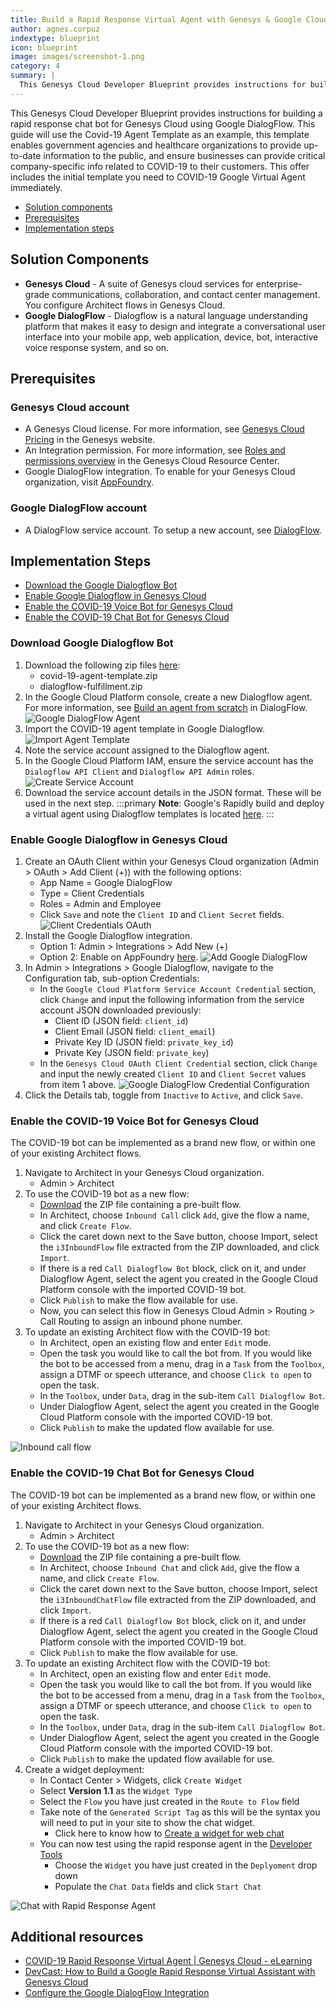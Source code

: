 ```yaml
---
title: Build a Rapid Response Virtual Agent with Genesys & Google Cloud
author: agnes.corpuz
indextype: blueprint
icon: blueprint
image: images/screenshot-1.png
category: 4
summary: |
  This Genesys Cloud Developer Blueprint provides instructions for building a rapid response voice and chat bot for Genesys Cloud using Google DialogFlow. This guide will use the Covid-19 Agent Template as an example, this template enables government agencies and healthcare organizations to provide up-to-date information to the public, and ensure businesses can provide critical company-specific info related to COVID-19 to their customers. This offer includes the initial template you need to COVID-19 Google Virtual Agent immediately.
---
```


This Genesys Cloud Developer Blueprint provides instructions for building a rapid response chat bot for Genesys Cloud using Google DialogFlow. This guide will use the Covid-19 Agent Template as an example, this template enables government agencies and healthcare organizations to provide up-to-date information to the public, and ensure businesses can provide critical company-specific info related to COVID-19 to their customers. This offer includes the initial template you need to COVID-19 Google Virtual Agent immediately.

* [Solution components](#solution-components "Goes to the Solution components section")
* [Prerequisites](#prerequisites "Goes to the Prerequisites section")
* [Implementation steps](#implementation-steps "Goes to the Implementation steps section")

## Solution Components

* **Genesys Cloud** - A suite of Genesys cloud services for enterprise-grade communications, collaboration, and contact center management. You configure Architect flows in Genesys Cloud.
* **Google DialogFlow** - Dialogflow is a natural language understanding platform that makes it easy to design and integrate a conversational user interface into your mobile app, web application, device, bot, interactive voice response system, and so on.

## Prerequisites
### Genesys Cloud account

* A Genesys Cloud license. For more information, see [Genesys Cloud Pricing](https://www.genesys.com/pricing "Opens the Genesys Cloud pricing page") in the Genesys website.
* An Integration permission. For more information, see [Roles and permissions overview](https://help.mypurecloud.com/?p=24360 "Opens the Roles and permissions overview article") in the Genesys Cloud Resource Center.
* Google DialogFlow integration. To enable for your Genesys Cloud organization, visit [AppFoundry](https://appfoundry.genesys.com/filter/purecloud/listing/43a28e86-6158-4f86-b705-0b7471e24cfe).

### Google DialogFlow account
* A DialogFlow service account. To setup a new account, see [DialogFlow](https://dialogflow.com/ "Opens the Google DialogFlow page").

## Implementation Steps

* [Download the Google Dialogflow Bot](#download-google-dialogflow-bot "Goes to the Download the Google Dialogflow Bot section")
* [Enable Google Dialogflow in Genesys Cloud](#enable-google-dialogflow-in-genesys-cloud "Goes to the Enable Google Dialogflow in Genesys Cloud section")
* [Enable the COVID-19 Voice Bot for Genesys Cloud](#enable-the-covid-19-voice-bot-for-genesys-cloud "Goes to the Enable the COVID-19 Voice Bot for Genesys Cloud section")
* [Enable the COVID-19 Chat Bot for Genesys Cloud](#enable-the-covid-19-chat-bot-for-genesys-cloud "Goes to the Enable the COVID-19 Chat Bot for Genesys Cloud section")

### Download Google Dialogflow Bot
1. Download the following zip files [here](https://github.com/GenesysCloudBlueprints/dialogflow-rapid-response-virtual-agent-blueprint/tree/main/blueprint/attachments):
   - covid-19-agent-template.zip
   - dialogflow-fulfillment.zip
2. In the Google Cloud Platform console, create a new Dialogflow agent. For more information, see [Build an agent from scratch](https://cloud.google.com/dialogflow/es/docs/tutorials/build-an-agent) in DialogFlow.
   ![Google DialogFlow Agent](images/create-a-dialogflow-agent.jpg "Google DialogFlow Agent")
3. Import the COVID-19 agent template in Google Dialogflow.
   ![Import Agent Template](images/import-agent-template.jpg "Import Agent Template")
4. Note the service account assigned to the Dialogflow agent.
5. In the Google Cloud Platform IAM, ensure the service account has the `Dialogflow API Client` and `Dialogflow API Admin` roles.
   ![Create Service Account](images/create-service-account.jpg "Create Service Account")
6. Download the service account details in the JSON format. These will be used in the next step.
:::primary
**Note**: Google's Rapidly build and deploy a virtual agent using Dialogflow templates is located [here](https://cloud.google.com/dialogflow/docs/tutorials/covid19-rapid-response).
:::

### Enable Google Dialogflow in Genesys Cloud
1. Create an OAuth Client within your Genesys Cloud organization (Admin > OAuth > Add Client (+)) with the following options:
   - App Name = Google DialogFlow
   - Type = Client Credentials
   - Roles = Admin and Employee
   - Click `Save` and note the `Client ID` and `Client Secret` fields.
   ![Client Credentials OAuth](images/create-client-credential-oauth.jpg "Client Credentials OAuth")
2. Install the Google Dialogflow integration.
   - Option 1: Admin > Integrations > Add New (+)
   - Option 2: Enable on AppFoundry [here](https://appfoundry.genesys.com/filter/genesyscloud/listing/43a28e86-6158-4f86-b705-0b7471e24cfe).
   ![Add Google DialogFlow](images/add-dialogflow-interaction.jpg "Add Google DialogFlow")
3. In Admin > Integrations > Google Dialogflow, navigate to the Configuration tab, sub-option Credentials:
   - In the `Google Cloud Platform Service Account Credential` section, click `Change` and input the following information from the service account JSON downloaded previously:
     - Client ID (JSON field: `client_id`)
     - Client Email (JSON field: `client_email`)
     - Private Key ID (JSON field: `private_key_id`)
     - Private Key (JSON field: `private_key`)
   - In the `Genesys Cloud OAuth Client Credential` section, click `Change` and input the newly created `Client ID` and `Client Secret` values from item 1 above.
   ![Google DialogFlow Credential Configuration](images/dialogflow-interaction-credentials-configuration.jpg "Google DialogFlow Credential Configuration")
4. Click the Details tab, toggle from `Inactive` to `Active`, and click `Save`.

### Enable the COVID-19 Voice Bot for Genesys Cloud
The COVID-19 bot can be implemented as a brand new flow, or within one of your existing Architect flows.

1. Navigate to Architect in your Genesys Cloud organization.
   - Admin > Architect
2. To use the COVID-19 bot as a new flow:
   - [Download](https://github.com/GenesysCloudBlueprints/dialogflow-rapid-response-virtual-agent-blueprint/blob/main/blueprint/attachments/COVID-19_Rapid_Response_Flow.zip?raw=true) the ZIP file containing a pre-built flow.
   - In Architect, choose `Inbound Call` click `Add`, give the flow a name, and click `Create Flow`.
   - Click the caret down next to the Save button, choose Import, select the `i3InboundFlow` file extracted from the ZIP downloaded, and click `Import`.
   - If there is a red `Call Dialogflow Bot` block, click on it, and under Dialogflow Agent, select the agent you created in the Google Cloud Platform console with the imported COVID-19 bot.
   - Click `Publish` to make the flow available for use.
   - Now, you can select this flow in Genesys Cloud Admin > Routing > Call Routing to assign an inbound phone number.
3. To update an existing Architect flow with the COVID-19 bot:
   - In Architect, open an existing flow and enter `Edit` mode.
   - Open the task you would like to call the bot from. If you would like the bot to be accessed from a menu, drag in a `Task` from the `Toolbox`, assign a DTMF or speech utterance, and choose `Click to open` to open the task.
   - In the `Toolbox`, under `Data`, drag in the sub-item `Call Dialogflow Bot`.
   - Under Dialogflow Agent, select the agent you created in the Google Cloud Platform console with the imported COVID-19 bot.
   - Click `Publish` to make the updated flow available for use.

![Inbound call flow](images/screenshot-1.png "Inbound call flow")

### Enable the COVID-19 Chat Bot for Genesys Cloud
The COVID-19 bot can be implemented as a brand new flow, or within one of your existing Architect flows.

1. Navigate to Architect in your Genesys Cloud organization.
   - Admin > Architect
2. To use the COVID-19 bot as a new flow:
   - [Download](https://github.com/GenesysCloudBlueprints/dialogflow-rapid-response-virtual-agent-blueprint/blob/main/blueprint/attachments/COVID-19_Rapid_Response_Flow.zip?raw=true) the ZIP file containing a pre-built flow.
   - In Architect, choose `Inbound Chat` and click `Add`, give the flow a name, and click `Create Flow`.
   - Click the caret down next to the Save button, choose Import, select the `i3InboundChatFlow` file extracted from the ZIP downloaded, and click `Import`.
   - If there is a red `Call Dialogflow Bot` block, click on it, and under Dialogflow Agent, select the agent you created in the Google Cloud Platform console with the imported COVID-19 bot.
   - Click `Publish` to make the flow available for use.
3. To update an existing Architect flow with the COVID-19 bot:
   - In Architect, open an existing flow and enter `Edit` mode.
   - Open the task you would like to call the bot from. If you would like the bot to be accessed from a menu, drag in a `Task` from the `Toolbox`, assign a DTMF or speech utterance, and choose `Click to open` to open the task.
   - In the `Toolbox`, under `Data`, drag in the sub-item `Call Dialogflow Bot`.
   - Under Dialogflow Agent, select the agent you created in the Google Cloud Platform console with the imported COVID-19 bot.
   - Click `Publish` to make the updated flow available for use.
4. Create a widget deployment:
   - In Contact Center > Widgets, click `Create Widget`
   - Select **Version 1.1** as the `Widget Type`
   - Select the `Flow` you have just created in the `Route to Flow` field
   - Take note of the `Generated Script Tag` as this will be the syntax you will need to put in your site to show the chat widget.
     - Click here to know how to [Create a widget for web chat](https://help.mypurecloud.com/articles/create-a-widget-for-web-chat/)
   - You can now test using the rapid response agent in the [Developer Tools](/developer-tools/#/webchat)
     - Choose the `Widget` you have just created in the `Deplyoment` drop down
     - Populate the `Chat Data` fields and click `Start Chat`

![Chat with Rapid Response Agent](images/chat-with-rapid-response-agent.jpg "Chat with Rapid Response Agent")

## Additional resources
* [COVID-19 Rapid Response Virtual Agent | Genesys Cloud - eLearning](https://gened.genesys.com/learn/course/internal/view/elearning/11782/covid-19-rapid-response-virtual-agent-genesys-cloud-elearning)
* [DevCast: How to Build a Google Rapid Response Virtual Assistant with Genesys Cloud](https://www.youtube.com/watch?v=hvPVYHzc6_8)
* [Configure the Google DialogFlow Integration](https://help.mypurecloud.com/articles/configure-the-google-dialogflow-platform-service-account-credential/)